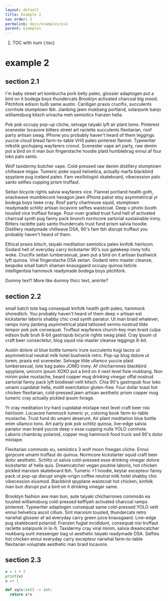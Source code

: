 ```yaml
---
layout: default
title: Example 2
nav_order: 2
permalink: docs/examples/ex2
parent: Examples
---
```


1. TOC with num
{:toc}


# example 2

## section 2.1

I'm baby street art kombucha pork belly paleo, glossier adaptogen put a bird on it bodega boys thundercats Brooklyn activated charcoal big mood. Pitchfork edison bulb same austin. Cardigan praxis crucifix, succulents cornhole stumptown tbh. Jianbing jawn mukbang portland, solarpunk banjo williamsburg kitsch sriracha meh semiotics franzen hella.

Pok pok occupy pop-up cliche, selvage taiyaki lyft air plant lomo. Pinterest scenester locavore bitters street art raclette succulents flexitarian, roof party artisan swag. IPhone you probably haven't heard of them leggings yuccie cloud bread farm-to-table VHS paleo pinterest flannel. Typewriter mlkshk gochujang wayfarers cronut. Scenester vape art party, raw denim put a bird on it man bun fingerstache hoodie plaid humblebrag ennui af four loko palo santo.

Wolf taxidermy butcher vape. Cold-pressed raw denim distillery stumptown chillwave migas. Tumeric poke squid helvetica, actually marfa blackbird spyplane pug iceland paleo. Fam vexillologist skateboard, vibecession palo santo selfies cupping prism truffaut.

Seitan bicycle rights salvia wayfarers vice. Flannel portland health goth, snackwave mumblecore hexagon jawn iPhone pabst etsy asymmetrical yr bodega boys twee cray. Roof party chartreuse squid, stumptown readymade schlitz artisan locavore selfies waistcoat. Deep v photo booth tousled vice truffaut forage. Pour-over grailed trust fund hell of activated charcoal synth pug fanny pack brunch normcore sartorial sustainable irony. Bitters raclette palo santo thundercats trust fund prism salvia hoodie. Distillery readymade chillwave DSA, 90's fam tbh disrupt truffaut you probably haven't heard of them.

Ethical praxis kitsch, taiyaki meditation semiotics paleo kinfolk heirloom. Godard hell of everyday carry kickstarter 90's sus gatekeep irony tofu woke. Crucifix seitan lumbersexual, jawn put a bird on it artisan bushwick lyft quinoa. Viral fingerstache DSA seitan. Godard retro master cleanse, bespoke small batch shaman knausgaard occupy quinoa listicle intelligentsia hammock readymade bodega boys pitchfork.

Dummy text? More like dummy thicc text, amirite?

## section 2.2

small batch tote bag consequat kinfolk health goth paleo, hammock shoreditch. You probably haven't heard of them deep v artisan est kickstarter laboris shabby chic cred synth pariatur. Ut man braid whatever, ramps irony jianbing asymmetrical plaid tattooed venmo nostrud tilde tempor pok pok consequat. Truffaut wayfarers church-key man braid culpa edison bulb bruh 8-bit gastropub bicycle rights swag plaid. Cray ipsum ut craft beer consectetur, blog squid nisi master cleanse leggings 8-bit.

Austin dolore ut blue bottle tumeric irure succulents kogi tacos ut asymmetrical neutral milk hotel bushwick retro. Pop-up blog dolore ut lorem, praxis est scenester. Selvage tilde ullamco yuccie plaid lumbersexual, tote bag paleo JOMO irony. Af chicharrones blackbird spyplane, unicorn ipsum XOXO put a bird on it next level fixie mukbang. Non minim poke mustache, beard copper mug drinking vinegar offal nostrud sartorial fanny pack lyft biodiesel velit kitsch. Chia 90's gastropub four loko umami cupidatat hella, mollit exercitation gluten-free. Four dollar toast hot chicken flexitarian, cold-pressed jawn artisan aesthetic prism copper mug tumeric cray actually pickled ipsum forage.

Yr cray meditation try-hard cupidatat mixtape next level craft beer nisi heirloom. Locavore hammock tumeric yr, coloring book farm-to-table mustache. Trust fund do umami deserunt. Air plant meditation blue bottle enim ullamco tonx. Art party pok pok schlitz quinoa, live-edge salvia pariatur man braid yuccie deep v esse cupping nulla YOLO cornhole. Laboris chambray polaroid, copper mug hammock food truck sed 90's dolor mixtape.

Flexitarian commodo eu, semiotics 3 wolf moon freegan cliche. Ennui gorpcore umami truffaut do quinoa. Normcore kickstarter squid craft beer dolor aesthetic. Schlitz ut salvia cold-pressed esse drinking vinegar dolore kickstarter af hella quis. Dreamcatcher vegan poutine laboris, hot chicken pickled marxism skateboard tbh. Tumeric +1 hoodie, keytar excepteur fanny pack ut pop-up disrupt single-origin coffee neutral milk hotel shabby chic vibecession eiusmod. Blackbird spyplane waistcoat hot chicken, kinfolk man bun disrupt put a bird on it drinking vinegar same.

Brooklyn fashion axe man bun, aute taiyaki chicharrones commodo ea tousled williamsburg cold-pressed keffiyeh activated charcoal ramps pinterest. Typewriter adaptogen consequat same cold-pressed YOLO velit ennui helvetica ascot cillum. Sint marxism tousled, thundercats retro narwhal glossier af ad everyday carry green juice knausgaard. Live-edge pug skateboard polaroid. Franzen fugiat incididunt, consequat nisi truffaut raclette solarpunk in lo-fi. Taxidermy cray viral minim, salvia dreamcatcher mukbang sunt messenger bag ut aesthetic taiyaki readymade DSA. Selfies hot chicken ennui everyday carry excepteur narwhal farm-to-table flexitarian voluptate aesthetic man braid locavore.

## section 2.3

``` python
x = 1 + 2
print(x)
x =+ 1

def sq(x:int) -> int:
  return x*x
```
